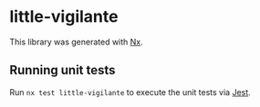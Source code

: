 # little-vigilante

This library was generated with [Nx](https://nx.dev).

## Running unit tests

Run `nx test little-vigilante` to execute the unit tests via [Jest](https://jestjs.io).
